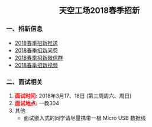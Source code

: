 <h2 align='center'> 天空工场2018春季招新 </h2>

### 一、招新信息
+ [2018春季招新推送](https://mp.weixin.qq.com/s?__biz=MjM5NTQ4NzEyNQ==&mid=2651664958&idx=1&sn=384494c732d46457f7f1273861c6af48&chksm=bd0e5ec48a79d7d2cbbfb348a995e7f7f4a714c64220a0abf5208facf48fb5af33550adba403&scene=38#wechat_redirect)
+ [2018春季招新问卷](https://www.wjx.top/jq/21011029.aspx)
+ [2018春季招新微信群](https://raw.githubusercontent.com/SuXY15/MyPic/master/Skyworks/2018spring.jpeg)
+ [2018春季招新视频](https://v.qq.com/iframe/player.html?vid=j0600iqnv5e&tiny=0&auto=0)

### 二、面试相关
1. <a style="font-family:times;color:red">__面试时间:__</a> 2018年3月17、18日 (第三周周六、周日)
2. <a style="font-family:times;color:red">__面试地点:__</a> 一教304
3. 其他
	- 面试嵌入式的同学请尽量携带一根 Micro USB 数据线